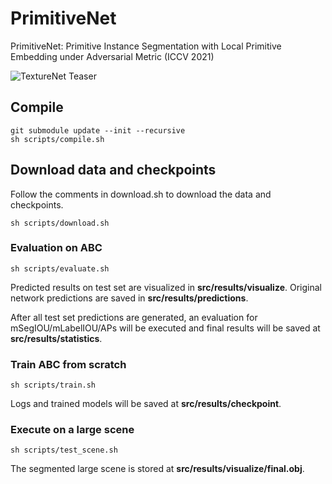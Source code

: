 # PrimitiveNet

PrimitiveNet: Primitive Instance Segmentation with Local Primitive Embedding under Adversarial Metric (ICCV 2021)

![TextureNet Teaser](https://github.com/hjwdzh/PrimitiveNet/raw/main/resource/teaser.jpg)

## Compile
```
git submodule update --init --recursive
sh scripts/compile.sh
```

## Download data and checkpoints
Follow the comments in download.sh to download the data and checkpoints.
```
sh scripts/download.sh
```

### Evaluation on ABC
```
sh scripts/evaluate.sh
```
Predicted results on test set are visualized in **src/results/visualize**.
Original network predictions are saved in **src/results/predictions**.

After all test set predictions are generated, an evaluation for mSegIOU/mLabelIOU/APs will be executed and final results will be saved at **src/results/statistics**.

### Train ABC from scratch
```
sh scripts/train.sh
```
Logs and trained models will be saved at **src/results/checkpoint**.

### Execute on a large scene
```
sh scripts/test_scene.sh
```
The segmented large scene is stored at **src/results/visualize/final.obj**.
